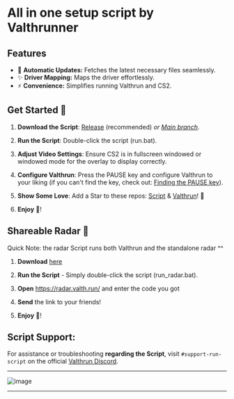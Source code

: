 # All in one setup script by Valthrunner
## Features
- :rocket: **Automatic Updates:** Fetches the latest necessary files seamlessly.
- :sparkles: **Driver Mapping:** Maps the driver effortlessly.
- ⚡ **Convenience:** Simplifies running Valthrun and CS2.

## Get Started :rocket:

1. **Download the Script**: [Release](https://github.com/valthrunner/Valthrun/releases/latest/download/run.bat) (recommended) _or [Main branch](https://github.com/valthrunner/Valthrun/raw/main/run.bat)_.

2. **Run the Script**: Double-click the script (run.bat).

3. **Adjust Video Settings**: Ensure CS2 is in fullscreen windowed or windowed mode for the overlay to display correctly.

4. **Configure Valthrun**: Press the PAUSE key and configure Valthrun to your liking (if you can't find the key, check out: [Finding the PAUSE key](030_troubleshooting/overlay/050_pause_key)).

5. **Show Some Love**: Add a Star to these repos: [Script](https://github.com/valthrunner/Valthrun) & [Valthrun](https://github.com/Valthrun/Valthrun)! :star2:

6. **Enjoy** :tada:! 

## Shareable Radar 📡
Quick Note: the radar Script runs both Valthrun and the standalone radar ^^

1. **Download** [here](https://github.com/valthrunner/Valthrun/releases/latest/download/run_radar.bat)

2. **Run the Script** - Simply double-click the script (run_radar.bat).

3. **Open** https://radar.valth.run/ and enter the code you got

4. **Send** the link to your friends!

5. **Enjoy** :tada:! 

## Script Support:
For assistance or troubleshooting **regarding the Script**, visit `#support-run-script` on the official [Valthrun Discord](https://discord.gg/ecKbpAPW5T).

---

![image](../../../_media/showcase_valthrunners_script.png)

---